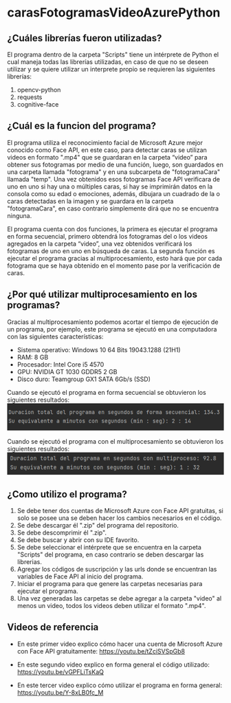 # carasFotogramasVideoAzurePython

## ¿Cuáles librerías fueron utilizadas?
El programa dentro de la carpeta "Scripts" tiene un intérprete de Python el cual maneja todas las librerías utilizadas, en caso de que no se deseen utilizar y se quiere utilizar un interprete propio se requieren las siguientes librerías:

  1. opencv-python
  2. requests
  3. cognitive-face

## ¿Cuál es la funcion del programa?
El programa utiliza el reconocimiento facial de Microsoft Azure mejor conocido como Face API, en este caso, para detectar caras se utilizan videos en formato ".mp4"  que se guardaran en la carpeta “video” para obtener sus fotogramas por medio de una función, luego, son guardados en una carpeta llamada "fotograma" y en una subcarpeta de "fotogramaCara" llamada "temp". Una vez obtenidos esos fotogramas Face API verificara de uno en uno si hay una o múltiples caras, si hay se imprimirán datos en la consola como su edad o emociones, además, dibujara un cuadrado de la o caras detectadas en la imagen y se guardara en la carpeta "fotogramaCara", en caso contrario simplemente dirá que no se encuentra ninguna.

El programa cuenta con dos funciones, la primera es ejecutar el programa en forma secuencial, primero obtendrá los fotogramas del o los videos agregados en la carpeta “video”, una vez obtenidos verificará los fotogramas de uno en uno en búsqueda de caras. La segunda función es ejecutar el programa gracias al multiprocesamiento, esto hará que por cada fotograma que se haya obtenido en el momento pase por la verificación de caras. 

## ¿Por qué utilizar multiprocesamiento en los programas?
Gracias al multiprocesamiento podemos acortar el tiempo de ejecución de un programa, por ejemplo, este programa se ejecutó en una computadora con las siguientes características:
- Sistema operativo: Windows 10 64 Bits 19043.1288 (21H1)
- RAM: 8 GB
- Procesador: Intel Core i5 4570
- GPU: NVIDIA GT 1030 GDDR5 2 GB
- Disco duro: Teamgroup GX1 SATA 6Gb/s (SSD)

Cuando se ejecutó  el programa en forma secuencial se obtuvieron los siguientes resultados:
![Resultados en forma secuencial](formaSecuencial.png)

Cuando se ejecutó  el programa con el multiprocesamiento se obtuvieron los siguientes resultados:
![Resultados en forma secuencial](formaMultiprocesamiento.png)

## ¿Como utilizo el programa?
1. Se debe tener dos cuentas de Microsoft Azure con Face API gratuitas, si solo se posee una se deben hacer los cambios necesarios en el código.
2. Se debe descargar él ".zip" del programa del repositorio.
3. Se debe descomprimir él ".zip".
4. Se debe buscar y abrir con su IDE favorito.
5. Se debe seleccionar el intérprete que se encuentra en la carpeta "Scripts" del programa, en caso contrario se deben descargar las librerias.
6. Agregar los códigos de suscripción y las urls donde se encuentran las variables de Face API al inicio del programa.
7. Iniciar el programa para que genere las carpetas necesarias para ejecutar el programa.
8. Una vez generadas las carpetas se debe agregar a la carpeta "video" al menos un video, todos los videos deben utilizar el formato ".mp4".

## Videos de referencia
- En este primer video explico cómo hacer una cuenta de Microsoft Azure con Face API gratuitamente:
https://youtu.be/tZciSVSpGb8

- En este segundo video explico en forma general el código utilizado:
https://youtu.be/vGPFLiTsKaQ

- En este tercer video explico cómo utilizar el programa en forma general:
https://youtu.be/Y-8xLB0fc_M
